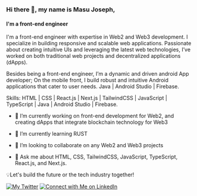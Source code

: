 ### Hi there 👋, my name is Masu Joseph,
#### I'm a front-end engineer 
I'm a front-end engineer with expertise in Web2 and Web3 development. I specialize in building responsive and scalable web applications. Passionate about creating intuitive UIs and leveraging the latest web technologies, I’ve worked on both traditional web projects and decentralized applications (dApps).

Besides being a front-end engineer, I’m a dynamic and driven android App developer;
On the mobile front, I build robust and intuitive Android applications that cater to user needs.
Java | Android Studio | Firebase.

Skills: HTML | CSS | React.js | Next.js | TailwindCSS | JavaScript |  TypeScript | Java | Android Studio | Firebase.

- 🔭 I’m currently working on front-end development for Web2, and creating dApps that integrate blockchain technology for Web3
  
- 🌱 I’m currently learning RUST
  
- 👯 I’m looking to collaborate on any Web2 and Web3 projects
  
- 💬 Ask me about HTML, CSS, TailwindCSS, JavaScript, TypeScript, React.js, and Next.js. 

💡Let's build the future or
the tech industry together!


[![My Twitter](https://img.shields.io/badge/Follow%20Me%20on%20Twitter-00acee?style=for-the-badge&logo=Twitter&logoColor=white)](https://twitter.com/MasuJoe)
[![Connect with Me on LinkedIn](https://img.shields.io/badge/Connect%20with%20Me%20on%20LinkedIn-0e76a8?style=for-the-badge&logo=Linkedin&logoColor=white)](https://www.linkedin.com/in/masu-joseph-503855216/)

